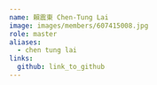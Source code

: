 ```yaml
---
name: 賴震東 Chen-Tung Lai 
image: images/members/607415008.jpg 
role: master
aliases:
  - chen tung lai
links:
  github: link_to_github 
---
```

